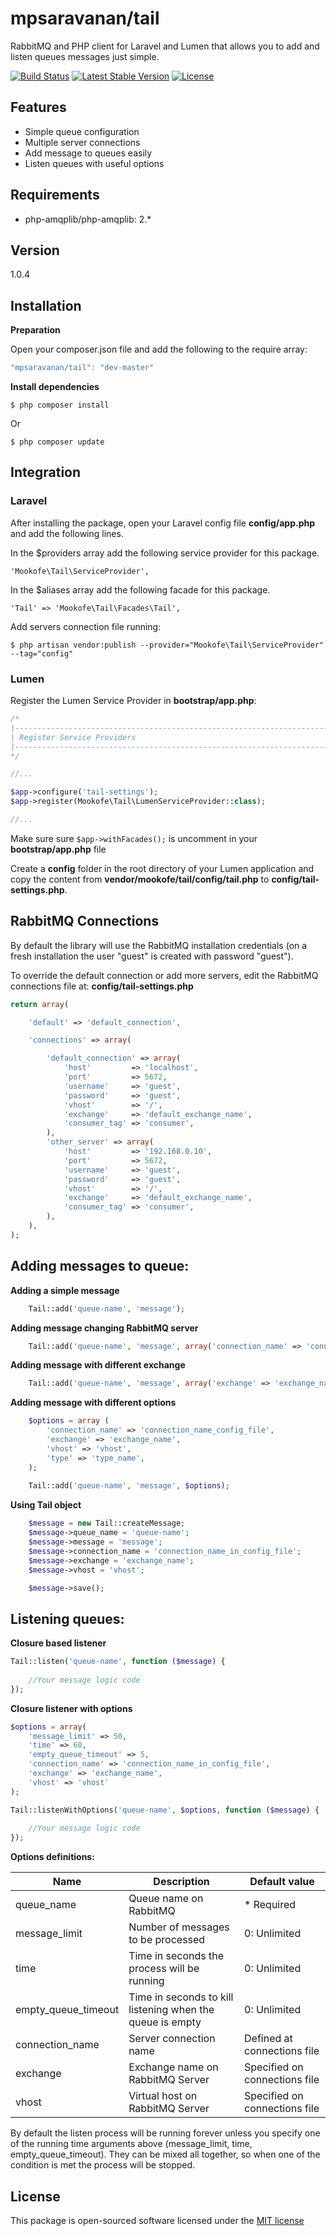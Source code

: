 mpsaravanan/tail
=========

RabbitMQ and PHP client for Laravel and Lumen that allows you to add and listen queues messages just simple.

[![Build Status](https://travis-ci.org/mookofe/tail.svg?branch=master)](https://travis-ci.org/mookofe/tail)
[![Latest Stable Version](https://poser.pugx.org/mookofe/tail/v/stable.svg)](https://packagist.org/packages/mookofe/tail)
[![License](https://poser.pugx.org/mookofe/tail/license.svg)](https://packagist.org/packages/mookofe/tail)

Features
----
  - Simple queue configuration
  - Multiple server connections
  - Add message to queues easily
  - Listen queues with useful options


Requirements
----
  - php-amqplib/php-amqplib: 2.*


Version
----
1.0.4


Installation
--------------

**Preparation**

Open your composer.json file and add the following to the require array: 

```js
"mpsaravanan/tail": "dev-master"
```

**Install dependencies**

```
$ php composer install
```

Or

```batch
$ php composer update
```

Integration
--------------
### Laravel
After installing the package, open your Laravel config file **config/app.php** and add the following lines.

In the $providers array add the following service provider for this package.

```batch
'Mookofe\Tail\ServiceProvider',
```

In the $aliases array add the following facade for this package.

```batch
'Tail' => 'Mookofe\Tail\Facades\Tail',
```

Add servers connection file running:

```batch
$ php artisan vendor:publish --provider="Mookofe\Tail\ServiceProvider" --tag="config"
```

### Lumen
Register the Lumen Service Provider in **bootstrap/app.php**:

```php
/*
|--------------------------------------------------------------------------
| Register Service Providers
|--------------------------------------------------------------------------
*/

//...

$app->configure('tail-settings');
$app->register(Mookofe\Tail\LumenServiceProvider::class);

//...
```

Make sure sure `$app->withFacades();` is uncomment in your **bootstrap/app.php** file


Create a **config** folder in the root directory of your Lumen application and copy the content
from **vendor/mookofe/tail/config/tail.php** to **config/tail-settings.php**.

RabbitMQ Connections
--------------
By default the library will use the RabbitMQ installation credentials (on a fresh installation the user "guest" is created with password "guest").

To override the default connection or add more servers, edit the RabbitMQ connections file at: **config/tail-settings.php**

```php
return array(

    'default' => 'default_connection',

    'connections' => array(

        'default_connection' => array(
            'host'         => 'localhost',
            'port'         => 5672,
            'username'     => 'guest',
            'password'     => 'guest',
            'vhost'        => '/',
            'exchange'     => 'default_exchange_name',
            'consumer_tag' => 'consumer',
        ),    
        'other_server' => array(
            'host'         => '192.168.0.10',
            'port'         => 5672,
            'username'     => 'guest',
            'password'     => 'guest',
            'vhost'        => '/',
            'exchange'     => 'default_exchange_name',
            'consumer_tag' => 'consumer',
        ),   
    ),
);
```



Adding messages to queue:
----

**Adding a simple message**

```php
    Tail::add('queue-name', 'message');
```

**Adding message changing RabbitMQ server**

```php	
    Tail::add('queue-name', 'message', array('connection_name' => 'connection_name_config_file'));
```


**Adding message with different exchange**

```php
    Tail::add('queue-name', 'message', array('exchange' => 'exchange_name'));
```

**Adding message with different options**

```php
	$options = array (
		'connection_name' => 'connection_name_config_file',
		'exchange' => 'exchange_name',
		'vhost' => 'vhost',
		'type' => 'type_name',
	);	
	
    Tail::add('queue-name', 'message', $options);
```


**Using Tail object**

```php
	$message = new Tail::createMessage;
	$message->queue_name = 'queue-name';
	$message->message = 'message';
	$message->connection_name = 'connection_name_in_config_file';
	$message->exchange = 'exchange_name';
	$message->vhost = 'vhost';

	$message->save();
```

Listening queues:
----

**Closure based listener**

```php
Tail::listen('queue-name', function ($message) {
    		
	//Your message logic code
});
```

**Closure listener with options**

```php
$options = array(
	'message_limit' => 50,
	'time' => 60,
	'empty_queue_timeout' => 5,
	'connection_name' => 'connection_name_in_config_file',
    'exchange' => 'exchange_name',
    'vhost' => 'vhost'
);

Tail::listenWithOptions('queue-name', $options, function ($message) {
    		
	//Your message logic code		
});
```

**Options definitions:**

|  Name | Description  | Default value|
|---|---|---|
| queue_name | Queue name on RabbitMQ  | * Required |
| message_limit | Number of messages to be processed   | 0: Unlimited |
| time | Time in seconds the process will be running   | 0: Unlimited |
| empty\_queue\_timeout | Time in seconds to kill listening when the queue is empty | 0: Unlimited |
| connection_name | Server connection name  | Defined at connections file  |
| exchange | Exchange name on RabbitMQ Server | Specified on connections file |
| vhost | Virtual host on RabbitMQ Server | Specified on connections file |


By default the listen process will be running forever unless you specify one of the running time arguments above (message\_limit, time, empty\_queue\_timeout). They can be mixed all together, so when one of the condition	is met the process will be stopped.



License
----
This package is open-sourced software licensed under the [MIT license](http://opensource.org/licenses/MIT)
